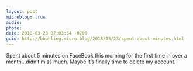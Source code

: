 ```yaml
---
layout: post
microblog: true
audio: 
photo: 
date: 2018-03-23 07:03:54 -0700
guid: http://bbohling.micro.blog/2018/03/23/spent-about-minutes.html
---
```

Spent about 5 minutes on FaceBook this morning for the first time in over a month...didn’t miss much. Maybe it’s finally time to delete my account.

